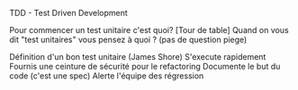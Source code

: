 TDD - Test Driven Development

Pour commencer un test unitaire c'est quoi?
	[Tour de table] Quand on vous dit "test unitaires" vous pensez à quoi ? (pas de question piege)

Définition d'un bon test unitaire (James Shore)
	S'execute rapidement
	Fournis une ceinture de sécurité pour le refactoring
	Documente le but du code (c'est une spec)
	Alerte l'équipe des régression
